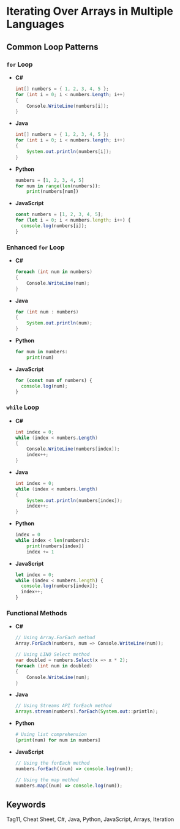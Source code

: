 # Iterating Over Arrays in Multiple Languages

## Common Loop Patterns

### `for` Loop

- **C#**
  ```csharp
  int[] numbers = { 1, 2, 3, 4, 5 };
  for (int i = 0; i < numbers.Length; i++)
  {
      Console.WriteLine(numbers[i]);
  }
  ```
- **Java**
  ```java
  int[] numbers = { 1, 2, 3, 4, 5 };
  for (int i = 0; i < numbers.length; i++)
  {
      System.out.println(numbers[i]);
  }
  ```
- **Python**
  ```python
  numbers = [1, 2, 3, 4, 5]
  for num in range(len(numbers)):
      print(numbers[num])
  ```
- **JavaScript**
  ```javascript
  const numbers = [1, 2, 3, 4, 5];
  for (let i = 0; i < numbers.length; i++) {
    console.log(numbers[i]);
  }
  ```

### Enhanced `for` Loop

- **C#**
  ```csharp
  foreach (int num in numbers)
  {
      Console.WriteLine(num);
  }
  ```
- **Java**
  ```java
  for (int num : numbers)
  {
      System.out.println(num);
  }
  ```
- **Python**
  ```python
  for num in numbers:
      print(num)
  ```
- **JavaScript**
  ```javascript
  for (const num of numbers) {
    console.log(num);
  }
  ```

### `while` Loop

- **C#**
  ```csharp
  int index = 0;
  while (index < numbers.Length)
  {
      Console.WriteLine(numbers[index]);
      index++;
  }
  ```
- **Java**
  ```java
  int index = 0;
  while (index < numbers.length)
  {
      System.out.println(numbers[index]);
      index++;
  }
  ```
- **Python**
  ```python
  index = 0
  while index < len(numbers):
      print(numbers[index])
      index += 1
  ```
- **JavaScript**
  ```javascript
  let index = 0;
  while (index < numbers.length) {
    console.log(numbers[index]);
    index++;
  }
  ```

### Functional Methods

- **C#**

  ```csharp
  // Using Array.ForEach method
  Array.ForEach(numbers, num => Console.WriteLine(num));

  // Using LINQ Select method
  var doubled = numbers.Select(x => x * 2);
  foreach (int num in doubled)
  {
      Console.WriteLine(num);
  }
  ```

- **Java**
  ```java
  // Using Streams API forEach method
  Arrays.stream(numbers).forEach(System.out::println);
  ```
- **Python**
  ```python
  # Using list comprehension
  [print(num) for num in numbers]
  ```
- **JavaScript**

  ```javascript
  // Using the forEach method
  numbers.forEach((num) => console.log(num));

  // Using the map method
  numbers.map((num) => console.log(num));
  ```

## Keywords

Tag11, Cheat Sheet, C#, Java, Python, JavaScript, Arrays, Iteration
